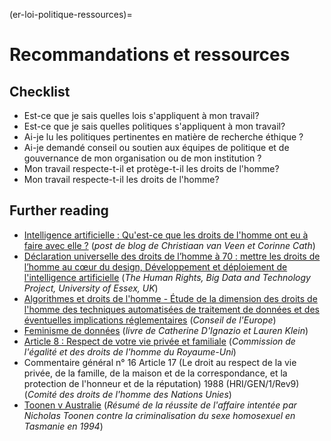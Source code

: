 (er-loi-politique-ressources)=
# Recommandations et ressources

## Checklist

- Est-ce que je sais quelles lois s'appliquent à mon travail?
- Est-ce que je sais quelles politiques s'appliquent à mon travail?
- Ai-je lu les politiques pertinentes en matière de recherche éthique ?
- Ai-je demandé conseil ou soutien aux équipes de politique et de gouvernance de mon organisation ou de mon institution ?
- Mon travail respecte-t-il et protège-t-il les droits de l'homme?
- Mon travail respecte-t-il les droits de l'homme?

## Further reading
- [Intelligence artificielle : Qu'est-ce que les droits de l'homme ont eu à faire avec elle ?](https://points.datasociety.net/artificial-intelligence-whats-human-rights-got-to-do-with-it-4622ec1566d5)  (_post de blog de Christiaan van Veen et Corinne Cath_)
- [Déclaration universelle des droits de l’homme à 70 : mettre les droits de l’homme au cœur du design, Développement et déploiement de l'intelligence artificielle](https://hrbdt.ac.uk/the-universal-declaration-of-human-rights-at-70-putting-human-rights-at-the-heart-of-the-design-development-and-deployment-of-artificial-intelligence/) (_The Human Rights, Big Data and Technology Project, University of Essex, UK_)
- [Algorithmes et droits de l'homme - Étude de la dimension des droits de l'homme des techniques automatisées de traitement de données et des éventuelles implications réglementaires](https://rm.coe.int/algorithms-and-human-rights-en-rev/16807956b5) (_Conseil de l'Europe_)
- [Feminisme de données](https://data-feminism.mitpress.mit.edu/) (_livre de Catherine D'Ignazio et Lauren Klein_)
- [Article 8 : Respect de votre vie privée et familiale](https://www.equalityhumanrights.com/en/human-rights-act/article-8-respect-your-private-and-family-life) (_Commission de l'égalité et des droits de l'homme du Royaume-Uni_)
- Commentaire général n° 16 Article 17 (Le droit au respect de la vie privée, de la famille, de la maison et de la correspondance, et la protection de l'honneur et de la réputation) 1988 (HRI/GEN/1/Rev9) (_Comité des droits de l'homme des Nations Unies_)
- [Toonen v Australie](https://remedy.org.au/cases/24/) (_Résumé de la réussite de l'affaire intentée par Nicholas Toonen contre la criminalisation du sexe homosexuel en Tasmanie en 1994_)
